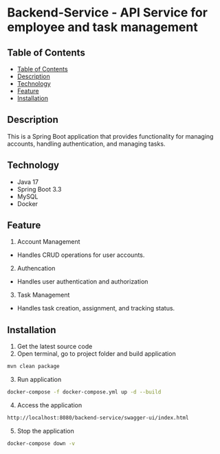 # Backend-Service - API Service for employee and task management

## Table of Contents
- [Table of Contents](#table-of-contents)
- [Description](#description)
- [Technology](#technology)
- [Feature](#feature)
- [Installation](#installation)

## Description
This is a Spring Boot application that provides functionality for managing accounts, handling authentication, and managing tasks.

## Technology
- Java 17
- Spring Boot 3.3
- MySQL
- Docker

## Feature
1. Account Management
- Handles CRUD operations for user accounts.
2. Authencation
- Handles user authentication and authorization
3. Task Management
- Handles task creation, assignment, and tracking status.

## Installation
1. Get the latest source code
2. Open terminal, go to project folder and build application
```bash
mvn clean package
```
3. Run application
```bash
docker-compose -f docker-compose.yml up -d --build
```
4. Access the application
```bash
http://localhost:8080/backend-service/swagger-ui/index.html
```
5. Stop the application
```bash
docker-compose down -v
```